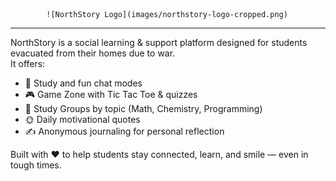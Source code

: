 
            ![NorthStory Logo](images/northstory-logo-cropped.png)
---
NorthStory is a social learning & support platform designed for students evacuated from their homes due to war.  
It offers:

- 📝 Study and fun chat modes  
- 🎮 Game Zone with Tic Tac Toe & quizzes  
- 🧠 Study Groups by topic (Math, Chemistry, Programming)  
- 🌞 Daily motivational quotes  
- ✍️ Anonymous journaling for personal reflection  

Built with ❤️ to help students stay connected, learn, and smile — even in tough times.



